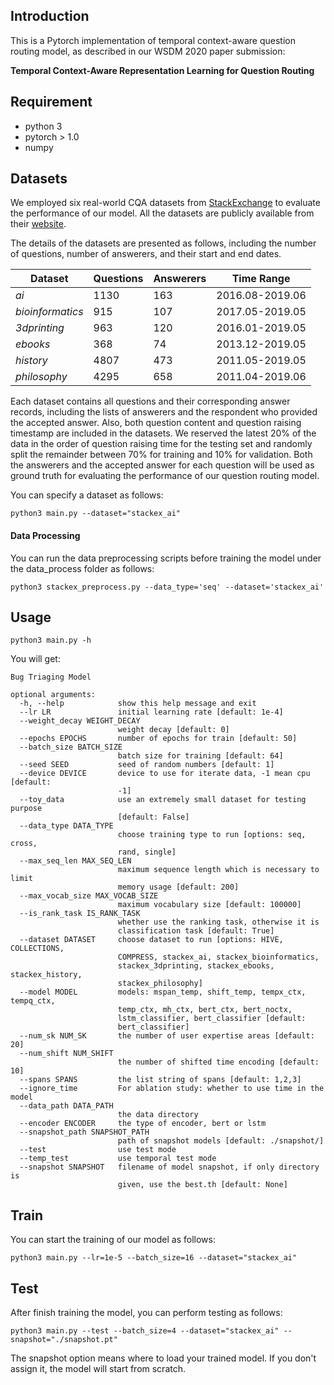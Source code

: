 ## Introduction
This is a Pytorch implementation of temporal context-aware question routing model, as described in our WSDM 2020 paper submission:

**Temporal Context-Aware Representation Learning for Question Routing**

## Requirement
* python 3
* pytorch > 1.0
* numpy

<!-- ## Run the demo
```
python3 main.py
``` -->

## Datasets

We employed six real-world CQA datasets from [StackExchange](https://stackexchange.com/) to evaluate the performance of our model. All the datasets are publicly available from their [website](https://archive.org/details/stackexchange).

The details of the datasets are presented as follows, including the number of questions, number of answerers, and their start and end dates.

Dataset | Questions | Answerers | Time Range
------------ | ------------- | ------------ | -------------
*ai* | 1130 | 163 | 2016.08-2019.06
*bioinformatics* | 915 | 107 | 2017.05-2019.05
*3dprinting* | 963 | 120 | 2016.01-2019.05
*ebooks* | 368 | 74 | 2013.12-2019.05
*history* | 4807 | 473 | 2011.05-2019.05
*philosophy* | 4295 | 658 | 2011.04-2019.06

Each dataset contains all questions and their corresponding answer records, including the lists of answerers and the respondent who provided the accepted answer. Also, both question content and question raising timestamp are included in the datasets. We reserved the latest 20\% of the data in the order of question raising time for the testing set and randomly split the remainder between 70\% for training and 10\% for validation. Both the answerers and the accepted answer for each question will be used as ground truth for evaluating the performance of our question routing model.

You can specify a dataset as follows:
```
python3 main.py --dataset="stackex_ai"
```
#### Data Processing
You can run the data preprocessing scripts before training the model under the data_process folder as follows:
```
python3 stackex_preprocess.py --data_type='seq' --dataset='stackex_ai'
```
## Usage
```
python3 main.py -h
```

You will get:

```
Bug Triaging Model

optional arguments:
  -h, --help            show this help message and exit
  --lr LR               initial learning rate [default: 1e-4]
  --weight_decay WEIGHT_DECAY
                        weight decay [default: 0]
  --epochs EPOCHS       number of epochs for train [default: 50]
  --batch_size BATCH_SIZE
                        batch size for training [default: 64]
  --seed SEED           seed of random numbers [default: 1]
  --device DEVICE       device to use for iterate data, -1 mean cpu [default:
                        -1]
  --toy_data            use an extremely small dataset for testing purpose
                        [default: False]
  --data_type DATA_TYPE
                        choose training type to run [options: seq, cross,
                        rand, single]
  --max_seq_len MAX_SEQ_LEN
                        maximum sequence length which is necessary to limit
                        memory usage [default: 200]
  --max_vocab_size MAX_VOCAB_SIZE
                        maximum vocabulary size [default: 100000]
  --is_rank_task IS_RANK_TASK
                        whether use the ranking task, otherwise it is
                        classification task [default: True]
  --dataset DATASET     choose dataset to run [options: HIVE, COLLECTIONS,
                        COMPRESS, stackex_ai, stackex_bioinformatics,
                        stackex_3dprinting, stackex_ebooks, stackex_history,
                        stackex_philosophy]
  --model MODEL         models: mspan_temp, shift_temp, tempx_ctx, tempq_ctx,
                        temp_ctx, mh_ctx, bert_ctx, bert_noctx,
                        lstm_classifier, bert_classifier [default:
                        bert_classifier]
  --num_sk NUM_SK       the number of user expertise areas [default: 20]
  --num_shift NUM_SHIFT
                        the number of shifted time encoding [default: 10]
  --spans SPANS         the list string of spans [default: 1,2,3]
  --ignore_time         For ablation study: whether to use time in the model
  --data_path DATA_PATH
                        the data directory
  --encoder ENCODER     the type of encoder, bert or lstm
  --snapshot_path SNAPSHOT_PATH
                        path of snapshot models [default: ./snapshot/]
  --test                use test mode
  --temp_test           use temporal test mode
  --snapshot SNAPSHOT   filename of model snapshot, if only directory is
                        given, use the best.th [default: None]
```

## Train
You can start the training of our model as follows:
```
python3 main.py --lr=1e-5 --batch_size=16 --dataset="stackex_ai"
```

## Test
After finish training the model, you can perform testing as follows:
```
python3 main.py --test --batch_size=4 --dataset="stackex_ai" --snapshot="./snapshot.pt"
```
The snapshot option means where to load your trained model. If you don't assign it, the model will start from scratch.
